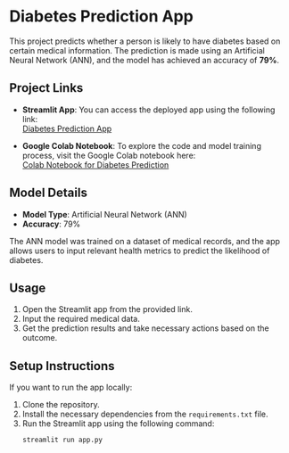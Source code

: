 # Diabetes Prediction App

This project predicts whether a person is likely to have diabetes based on certain medical information. The prediction is made using an Artificial Neural Network (ANN), and the model has achieved an accuracy of **79%**.

## Project Links

- **Streamlit App**: You can access the deployed app using the following link:  
  [Diabetes Prediction App](https://diabetes-prediction-app-2mjdmkfend9axacxyaecag.streamlit.app/)

- **Google Colab Notebook**: To explore the code and model training process, visit the Google Colab notebook here:  
  [Colab Notebook for Diabetes Prediction](https://colab.research.google.com/drive/1495J0A7E0bZk11iQoBnS3R1Bc-p8p2jI?authuser=3)

## Model Details

- **Model Type**: Artificial Neural Network (ANN)
- **Accuracy**: 79%

The ANN model was trained on a dataset of medical records, and the app allows users to input relevant health metrics to predict the likelihood of diabetes.

## Usage

1. Open the Streamlit app from the provided link.
2. Input the required medical data.
3. Get the prediction results and take necessary actions based on the outcome.

## Setup Instructions

If you want to run the app locally:
1. Clone the repository.
2. Install the necessary dependencies from the `requirements.txt` file.
3. Run the Streamlit app using the following command:
   ```bash
   streamlit run app.py
